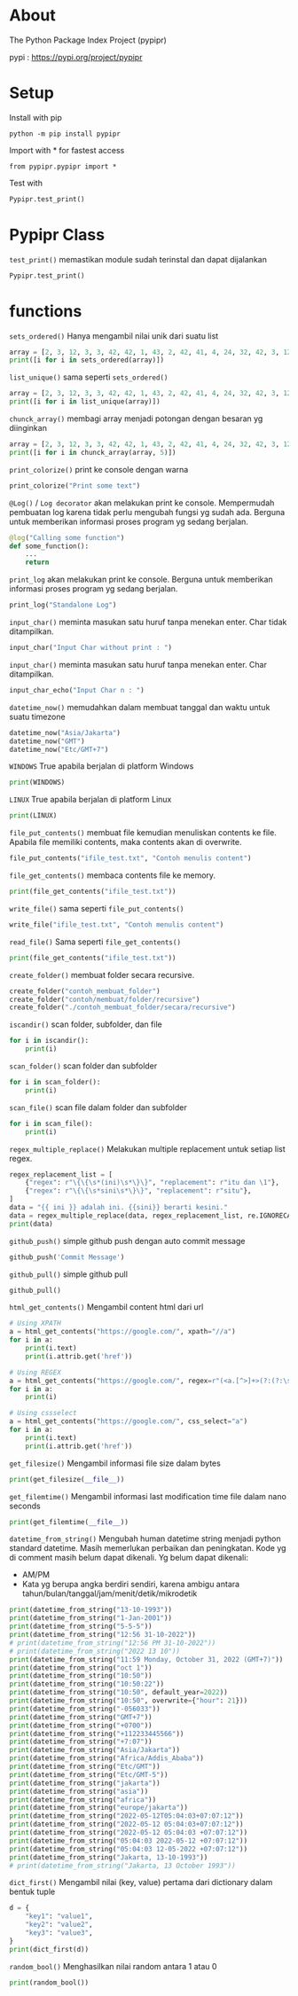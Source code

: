 # About
The Python Package Index Project (pypipr)


pypi : https://pypi.org/project/pypipr



# Setup
Install with pip
```
python -m pip install pypipr
```

Import with * for fastest access
```
from pypipr.pypipr import *
```

Test with
```python
Pypipr.test_print()
```


# Pypipr Class
`test_print()` memastikan module sudah terinstal dan dapat dijalankan

```python
Pypipr.test_print()
```


# functions
`sets_ordered()` Hanya mengambil nilai unik dari suatu list

```python
array = [2, 3, 12, 3, 3, 42, 42, 1, 43, 2, 42, 41, 4, 24, 32, 42, 3, 12, 32, 42, 42]
print([i for i in sets_ordered(array)])
```


`list_unique()` sama seperti `sets_ordered()`

```python
array = [2, 3, 12, 3, 3, 42, 42, 1, 43, 2, 42, 41, 4, 24, 32, 42, 3, 12, 32, 42, 42]
print([i for i in list_unique(array)])
```


`chunck_array()` membagi array menjadi potongan dengan besaran yg diinginkan

```python
array = [2, 3, 12, 3, 3, 42, 42, 1, 43, 2, 42, 41, 4, 24, 32, 42, 3, 12, 32, 42, 42]
print([i for i in chunck_array(array, 5)])
```


`print_colorize()` print ke console dengan warna

```python
print_colorize("Print some text")
```


`@Log()` / `Log decorator` akan melakukan print ke console. Mempermudah pembuatan log karena tidak perlu mengubah fungsi yg sudah ada. Berguna untuk memberikan informasi proses program yg sedang berjalan.

```python
@log("Calling some function")
def some_function():
    ...
    return
```


`print_log` akan melakukan print ke console. Berguna untuk memberikan informasi proses program yg sedang berjalan.

```python
print_log("Standalone Log")
```


`input_char()` meminta masukan satu huruf tanpa menekan enter. Char tidak ditampilkan.

```python
input_char("Input Char without print : ")
```


`input_char()` meminta masukan satu huruf tanpa menekan enter. Char ditampilkan.

```python
input_char_echo("Input Char n : ")
```


`datetime_now()` memudahkan dalam membuat tanggal dan waktu untuk suatu timezone

```python
datetime_now("Asia/Jakarta")
datetime_now("GMT")
datetime_now("Etc/GMT+7")
```


`WINDOWS` True apabila berjalan di platform Windows

```python
print(WINDOWS)
```


`LINUX` True apabila berjalan di platform Linux

```python
print(LINUX)
```


`file_put_contents()` membuat file kemudian menuliskan contents ke file. Apabila file memiliki contents, maka contents akan di overwrite.

```python
file_put_contents("ifile_test.txt", "Contoh menulis content")
```


`file_get_contents()` membaca contents file ke memory.

```python
print(file_get_contents("ifile_test.txt"))
```



`write_file()` sama seperti `file_put_contents()`

```python
write_file("ifile_test.txt", "Contoh menulis content")
```


`read_file()` Sama seperti `file_get_contents()`

```python
print(file_get_contents("ifile_test.txt"))
```


`create_folder()` membuat folder secara recursive.

```python
create_folder("contoh_membuat_folder")
create_folder("contoh/membuat/folder/recursive")
create_folder("./contoh_membuat_folder/secara/recursive")
```


`iscandir()` scan folder, subfolder, dan file

```python
for i in iscandir():
    print(i)
```


`scan_folder()` scan folder dan subfolder

```python
for i in scan_folder():
    print(i)
```


`scan_file()` scan file dalam folder dan subfolder

```python
for i in scan_file():
    print(i)
```


`regex_multiple_replace()` Melakukan multiple replacement untuk setiap list regex. 

```python
regex_replacement_list = [
    {"regex": r"\{\{\s*(ini)\s*\}\}", "replacement": r"itu dan \1"},
    {"regex": r"\{\{\s*sini\s*\}\}", "replacement": r"situ"},
]
data = "{{ ini }} adalah ini. {{sini}} berarti kesini."
data = regex_multiple_replace(data, regex_replacement_list, re.IGNORECASE)
print(data)
```


`github_push()` simple github push dengan auto commit message

```python
github_push('Commit Message')
```


`github_pull()` simple github pull

```python
github_pull()
```


`html_get_contents()` Mengambil content html dari url

```python
# Using XPATH
a = html_get_contents("https://google.com/", xpath="//a")
for i in a:
    print(i.text)
    print(i.attrib.get('href'))

# Using REGEX
a = html_get_contents("https://google.com/", regex=r"(<a.[^>]+>(?:(?:\s+)?(.[^<]+)(?:\s+)?)<\/a>)")
for i in a:
    print(i)

# Using cssselect
a = html_get_contents("https://google.com/", css_select="a")
for i in a:
    print(i.text)
    print(i.attrib.get('href'))

```


`get_filesize()` Mengambil informasi file size dalam bytes

```python
print(get_filesize(__file__))
```


`get_filemtime()` Mengambil informasi last modification time file dalam nano seconds

```python
print(get_filemtime(__file__))
```


`datetime_from_string()` Mengubah human datetime string menjadi python standard datetime.
Masih memerlukan perbaikan dan peningkatan.
Kode yg di comment masih belum dapat dikenali.
Yg belum dapat dikenali:
- AM/PM
- Kata yg berupa angka berdiri sendiri, karena ambigu antara tahun/bulan/tanggal/jam/menit/detik/mikrodetik

```python
print(datetime_from_string("13-10-1993"))
print(datetime_from_string("1-Jan-2001"))
print(datetime_from_string("5-5-5"))
print(datetime_from_string("12:56 31-10-2022"))
# print(datetime_from_string("12:56 PM 31-10-2022"))
# print(datetime_from_string("2022 13 10"))
print(datetime_from_string("11:59 Monday, October 31, 2022 (GMT+7)"))
print(datetime_from_string("oct 1"))
print(datetime_from_string("10:50"))
print(datetime_from_string("10:50:22"))
print(datetime_from_string("10:50", default_year=2022))
print(datetime_from_string("10:50", overwrite={"hour": 21}))
print(datetime_from_string("-056033"))
print(datetime_from_string("GMT+7"))
print(datetime_from_string("+0700"))
print(datetime_from_string("+112233445566"))
print(datetime_from_string("+7:07"))
print(datetime_from_string("Asia/Jakarta"))
print(datetime_from_string("Africa/Addis_Ababa"))
print(datetime_from_string("Etc/GMT"))
print(datetime_from_string("Etc/GMT-5"))
print(datetime_from_string("jakarta"))
print(datetime_from_string("asia"))
print(datetime_from_string("africa"))
print(datetime_from_string("europe/jakarta"))
print(datetime_from_string("2022-05-12T05:04:03+07:07:12"))
print(datetime_from_string("2022-05-12 05:04:03+07:07:12"))
print(datetime_from_string("2022-05-12 05:04:03 +07:07:12"))
print(datetime_from_string("05:04:03 2022-05-12 +07:07:12"))
print(datetime_from_string("05:04:03 12-05-2022 +07:07:12"))
print(datetime_from_string("Jakarta, 13-10-1993"))
# print(datetime_from_string("Jakarta, 13 October 1993"))
```


`dict_first()` Mengambil nilai (key, value) pertama dari dictionary dalam bentuk tuple

```python
d = {
    "key1": "value1",
    "key2": "value2",
    "key3": "value3",
}
print(dict_first(d))
```


`random_bool()` Menghasilkan nilai random antara 1 atau 0

```python
print(random_bool())
```
